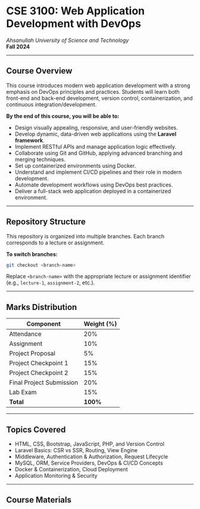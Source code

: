 # CSE 3100: Web Application Development with DevOps

_Ahsanullah University of Science and Technology_  
**Fall 2024**

---

## Course Overview

This course introduces modern web application development with a strong emphasis on DevOps principles and practices. Students will learn both front-end and back-end development, version control, containerization, and continuous integration/development.

**By the end of this course, you will be able to:**

- Design visually appealing, responsive, and user-friendly websites.
- Develop dynamic, data-driven web applications using the **Laravel framework**.
- Implement RESTful APIs and manage application logic effectively.
- Collaborate using Git and GitHub, applying advanced branching and merging techniques.
- Set up containerized environments using Docker.
- Understand and implement CI/CD pipelines and their role in modern development.
- Automate development workflows using DevOps best practices.
- Deliver a full-stack web application deployed in a containerized environment.

---

## Repository Structure

This repository is organized into multiple branches. Each branch corresponds to a lecture or assignment.

**To switch branches:**

```bash
git checkout <branch-name>
```

Replace `<branch-name>` with the appropriate lecture or assignment identifier (e.g., `lecture-1`, `assignment-2`, etc.).

---

## Marks Distribution

| Component                | Weight (%) |
| ------------------------ | ---------- |
| Attendance               | 20%        |
| Assignment               | 10%        |
| Project Proposal         | 5%         |
| Project Checkpoint 1     | 15%        |
| Project Checkpoint 2     | 15%        |
| Final Project Submission | 20%        |
| Lab Exam                 | 15%        |
| **Total**                | **100%**   |

---

## Topics Covered

- HTML, CSS, Bootstrap, JavaScript, PHP, and Version Control
- Laravel Basics: CSR vs SSR, Routing, View Engine
- Middleware, Authentication & Authorization, Request Lifecycle
- MySQL, ORM, Service Providers, DevOps & CI/CD Concepts
- Docker & Containerization, Cloud Deployment
- Application Monitoring & Security

---

## Course Materials
